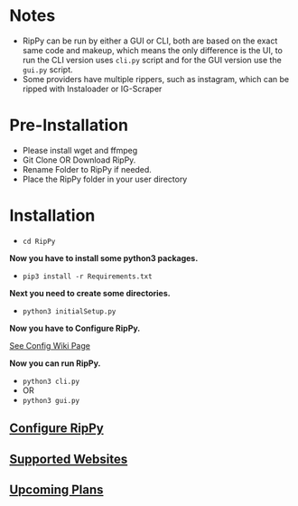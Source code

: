# Notes
* RipPy can be run by either a GUI or CLI, both are based on the exact same code and makeup, which means the only difference is the UI, to run the CLI version uses `cli.py` script and for the GUI version use the `gui.py` script.  
* Some providers have multiple rippers, such as instagram, which can be ripped with Instaloader or IG-Scraper


# Pre-Installation
* Please install wget and ffmpeg
* Git Clone OR Download RipPy.
* Rename Folder to RipPy if needed.
* Place the RipPy folder in your user directory

# Installation
* `cd RipPy`

**Now you have to install some python3 packages.**
* `pip3 install -r Requirements.txt`

**Next you need to create some directories.**

* `python3 initialSetup.py`

**Now you have to Configure RipPy.**

[See Config Wiki Page](https://github.com/Zachary24/RipPy/wiki/Configure-RipPy)

**Now you can run RipPy.**

* `python3 cli.py`
* OR
* `python3 gui.py`
## [Configure RipPy](https://github.com/Zachary24/RipPy/wiki/Configure-RipPy)
## [Supported Websites](https://github.com/Zachary24/RipPy/wiki/Supported-Websites)
## [Upcoming Plans](https://github.com/Zachary24/RipPy/wiki/Upcoming-Plans)
